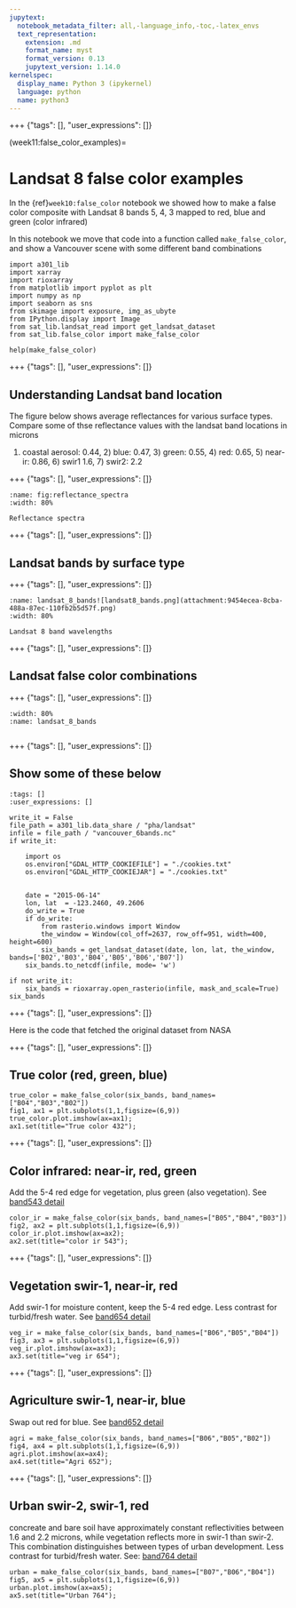 ```yaml
---
jupytext:
  notebook_metadata_filter: all,-language_info,-toc,-latex_envs
  text_representation:
    extension: .md
    format_name: myst
    format_version: 0.13
    jupytext_version: 1.14.0
kernelspec:
  display_name: Python 3 (ipykernel)
  language: python
  name: python3
---
```


+++ {"tags": [], "user_expressions": []}

(week11:false_color_examples)=
# Landsat 8 false color examples

In the {ref}`week10:false_color` notebook we showed how to make a false color composite with Landsat 8 bands 5, 4, 3 mapped to 
red, blue and green (color infrared)

In this notebook we move that code into a function called `make_false_color`, and show a Vancouver scene with some different band combinations

```{code-cell} ipython3
import a301_lib
import xarray
import rioxarray
from matplotlib import pyplot as plt
import numpy as np
import seaborn as sns
from skimage import exposure, img_as_ubyte
from IPython.display import Image
from sat_lib.landsat_read import get_landsat_dataset
from sat_lib.false_color import make_false_color
```

```{code-cell} ipython3
help(make_false_color)
```

+++ {"tags": [], "user_expressions": []}

## Understanding Landsat band location

The figure below shows average reflectances for various surface types. Compare some of thse
reflectance values with the landsat band locations in microns

1) coastal aerosol: 0.44, 2)  blue: 0.47, 3) green: 0.55, 4) red:  0.65, 5) near-ir:  0.86, 6) swir1  1.6, 7) swir2: 2.2

+++ {"tags": [], "user_expressions": []}

```{figure} figures/hou_reflectance.png
:name: fig:reflectance_spectra
:width: 80%

Reflectance spectra
```

+++ {"tags": [], "user_expressions": []}

## Landsat bands by surface type

+++ {"tags": [], "user_expressions": []}

```{figure} figures/landsat8_bands.png
:name: landsat_8_bands![landsat8_bands.png](attachment:9454ecea-8cba-488a-87ec-110fb2b5d57f.png)
:width: 80%

Landsat 8 band wavelengths
```

+++ {"tags": [], "user_expressions": []}

## Landsat false color combinations

+++ {"tags": [], "user_expressions": []}

```{figure} figures/arc_gis_bands.png
:width: 80%
:name: landsat_8_bands


```

+++ {"tags": [], "user_expressions": []}

## Show some of these below

```{code-cell} ipython3
:tags: []
:user_expressions: []

write_it = False
file_path = a301_lib.data_share / "pha/landsat"
infile = file_path / "vancouver_6bands.nc"
if write_it:
    
    import os
    os.environ["GDAL_HTTP_COOKIEFILE"] = "./cookies.txt"
    os.environ["GDAL_HTTP_COOKIEJAR"] = "./cookies.txt"


    date = "2015-06-14"
    lon, lat  = -123.2460, 49.2606
    do_write = True
    if do_write:
        from rasterio.windows import Window
        the_window = Window(col_off=2637, row_off=951, width=400, height=600)
        six_bands = get_landsat_dataset(date, lon, lat, the_window, bands=['B02','B03','B04','B05','B06','B07']) 
    six_bands.to_netcdf(infile, mode= 'w')
```

```{code-cell} ipython3
if not write_it:
    six_bands = rioxarray.open_rasterio(infile, mask_and_scale=True)
six_bands
```

+++ {"tags": [], "user_expressions": []}

Here is the code that fetched the original dataset from NASA

+++ {"tags": [], "user_expressions": []}

## True color (red, green, blue)

```{code-cell} ipython3
true_color = make_false_color(six_bands, band_names=["B04","B03","B02"])
fig1, ax1 = plt.subplots(1,1,figsize=(6,9))
true_color.plot.imshow(ax=ax1);
ax1.set(title="True color 432");
```

+++ {"tags": [], "user_expressions": []}

## Color infrared: near-ir, red, green

Add the 5-4 red edge for vegetation, plus green (also vegetation). See [band543 detail](https://eos.com/make-an-analysis/color-infrared/)

```{code-cell} ipython3
color_ir = make_false_color(six_bands, band_names=["B05","B04","B03"])
fig2, ax2 = plt.subplots(1,1,figsize=(6,9))
color_ir.plot.imshow(ax=ax2);
ax2.set(title="color ir 543");
```

+++ {"tags": [], "user_expressions": []}

## Vegetation swir-1, near-ir, red

Add swir-1 for moisture content, keep the 5-4 red edge. Less contrast for turbid/fresh water.  See [band654 detail](https://eos.com/make-an-analysis/vegetation-analysis/)

```{code-cell} ipython3
veg_ir = make_false_color(six_bands, band_names=["B06","B05","B04"])
fig3, ax3 = plt.subplots(1,1,figsize=(6,9))
veg_ir.plot.imshow(ax=ax3);
ax3.set(title="veg ir 654");
```

+++ {"tags": [], "user_expressions": []}

## Agriculture swir-1, near-ir, blue

Swap out red for blue.  See [band652 detail](https://eos.com/make-an-analysis/agriculture-band/)

```{code-cell} ipython3
agri = make_false_color(six_bands, band_names=["B06","B05","B02"])
fig4, ax4 = plt.subplots(1,1,figsize=(6,9))
agri.plot.imshow(ax=ax4);
ax4.set(title="Agri 652");
```

+++ {"tags": [], "user_expressions": []}

## Urban swir-2, swir-1, red

concreate and bare soil have approximately constant reflectivities between 1.6 and 2.2 microns,
while vegetation reflects more in swir-1 than swir-2.  This combination distinguishes between
types of urban development.  Less contrast for turbid/fresh water.  See: [band764 detail](https://eos.com/make-an-analysis/shortwave-infrared/)

```{code-cell} ipython3
urban = make_false_color(six_bands, band_names=["B07","B06","B04"])
fig5, ax5 = plt.subplots(1,1,figsize=(6,9))
urban.plot.imshow(ax=ax5);
ax5.set(title="Urban 764");
```
